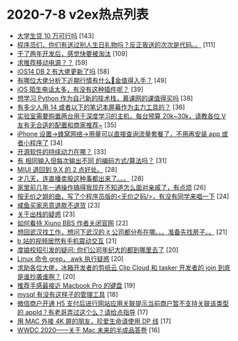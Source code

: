 # 2020-7-8 v2ex热点列表

+ [大学生贷 10 万可行吗](https://www.v2ex.com/t/688241#reply143) [143]
+ [程序员们，你们有送过别人生日礼物吗？反正我送的次次是代码。。](https://www.v2ex.com/t/688157#reply111) [111]
+ [干了两年开发后，感觉快要被淘汰](https://www.v2ex.com/t/688237#reply109) [109]
+ [求推荐移动电源？？](https://www.v2ex.com/t/688100#reply59) [59]
+ [iOS14 DB 2 有大佬更新了吗](https://www.v2ex.com/t/688189#reply58) [58]
+ [有哪位大佬分析下近期行情有什么🐔金值得入手？](https://www.v2ex.com/t/688099#reply49) [49]
+ [iOS 陌生电话太多，有没有这种插件呢？](https://www.v2ex.com/t/688122#reply39) [39]
+ [想学习 Python 作为自己新的技术栈，慕课网的课值得买吗](https://www.v2ex.com/t/688239#reply38) [38]
+ [有多少人用 14 或者以下的笔记本屏幕作为主力工具的？](https://www.v2ex.com/t/688105#reply36) [36]
+ [实验室需要购置两台用于深度学习的主机，每台预算 20k~30k，请教各位 V 友有无合适的配置和商家推荐~](https://www.v2ex.com/t/688095#reply35) [35]
+ [iPhone 设置->蜂窝网络->用量可以直接查询流量套餐了，不用再安装 app 或者小程序了](https://www.v2ex.com/t/688164#reply34) [34]
+ [开源软件的持续动力在哪？](https://www.v2ex.com/t/688107#reply33) [33]
+ [有 相同输入但每次输出不同 的编码方式/算法吗？](https://www.v2ex.com/t/688268#reply31) [31]
+ [MIUI 退回到 9.X 的 2 点好处。](https://www.v2ex.com/t/688182#reply28) [28]
+ [才几天，连直播卖股这种事都出来了。。。](https://www.v2ex.com/t/688302#reply28) [28]
+ [家里前几年一通操作搞得我现在不知道怎么面对亲戚了，有点烦](https://www.v2ex.com/t/688271#reply26) [26]
+ [按无价之姐的曲，写了个程序员版的<无价之码/>，有没有同学来唱一下](https://www.v2ex.com/t/688109#reply24) [24]
+ [咸鱼买家恶意退款不退货](https://www.v2ex.com/t/688192#reply23) [23]
+ [关于出栈的疑惑](https://www.v2ex.com/t/688110#reply23) [23]
+ [如何看待 Xiuno BBS 作者关闭官网](https://www.v2ex.com/t/688279#reply22) [22]
+ [想回武汉找工作，想问下武汉的 it 公司都分布在哪。。。准备先找房子。。](https://www.v2ex.com/t/688132#reply21) [21]
+ [b 站的视频居然有手机震动交互](https://www.v2ex.com/t/688119#reply21) [21]
+ [度娘校招引发的疑问: 你们公司年纪大的都到哪里去了](https://www.v2ex.com/t/688186#reply20) [20]
+ [Linux 命令 grep， awk 执行疑惑](https://www.v2ex.com/t/688275#reply20) [20]
+ [求助各位大佬，冰箱开发者的剪纸云 Clip Cloud 和 tasker 开发者的 join 到底是谁抄袭谁啊？](https://www.v2ex.com/t/688306#reply20) [20]
+ [推荐手感最接近 Macbook Pro 的键盘](https://www.v2ex.com/t/688212#reply19) [19]
+ [mysql 有没有这样子的管理工具](https://www.v2ex.com/t/688178#reply18) [18]
+ [微信商户开通 H5 支付后进行网站应用关联提示当前商户暂不支持关联该类型的 appId？有老哥弄过这个么？请给点指导](https://www.v2ex.com/t/688257#reply17) [17]
+ [用 MAC 外接 4K 屏的朋友，珍爱生命请使用 DP 线](https://www.v2ex.com/t/688303#reply17) [17]
+ [WWDC 2020——关于 Mac 未来的半成品答卷](https://www.v2ex.com/t/688137#reply16) [16]
